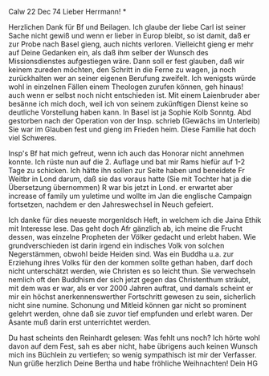  Calw 22 Dec 74
Lieber Herrmann! <Mgl>*

Herzlichen Dank für Bf und Beilagen. Ich glaube der liebe Carl ist seiner Sache nicht gewiß und wenn er lieber in Europ bleibt, so ist damit, daß er zur Probe nach Basel gieng, auch nichts verloren. Vielleicht gieng er mehr auf Deine Gedanken ein, als daß ihm selber der Wunsch des Missionsdienstes aufgestiegen wäre. Dann soll er fest glauben, daß wir keinem zureden möchten, den Schritt in die Ferne zu wagen, ja noch zurückhalten wer an seiner eigenen Berufung zweifelt. Ich wenigsts würde wohl in einzelnen Fällen einem Theologen zurufen können, geh hinaus! auch wenn er selbst noch nicht entschieden ist. Mit einem Laienbruder aber besänne ich mich doch, weil ich von seinem zukünftigen Dienst keine so deutliche Vorstellung haben kann. 
In Basel ist ja Sophie Kolb Sonntg. Abd gestorben nach der Operation von der Insp. schrieb (Gewächs im Unterleib) Sie war im Glauben fest und gieng im Frieden heim. Diese Familie hat doch viel Schweres.

Insp's Bf hat mich gefreut, wenn ich auch das Honorar nicht annehmen konnte. Ich rüste nun auf die 2. Auflage und bat mir Rams hiefür auf 1-2 Tage zu schicken. Ich hätte ihn sollen zur Seite haben und beneidete Fr Weitbr in Lond darum, daß sie das voraus hatte (Sie mit Tochter hat ja die Übersetzung übernommen) R war bis jetzt in Lond. er erwartet aber increase of family um yuletime und wollte im Jan die englische Campaign fortsetzen, nachdem er den Jahreswechsel in Neuch gefeiert.

Ich danke für dies neueste morgenldsch Heft, in welchem ich die Jaina Ethik mit Interesse lese. Das geht doch Afr gänzlich ab, ich meine die Frucht dessen, was einzelne Propheten der Völker gedacht und erlebt haben. Wie grundverschieden ist darin irgend ein indisches Volk von solchen Negerstämmen, obwohl beide Heiden sind. Was ein Buddha u.a. zur Erziehung ihres Volks für den der kommen sollte gethan haben, darf doch nicht unterschätzt werden, wie Christen es so leicht thun. Sie verwechseln nemlich oft den Buddhism der sich jetzt gegen das Christenthum sträubt, mit dem was er war, als er vor 2000 Jahren auftrat, und damals scheint er mir ein höchst anerkennenswerther Fortschritt gewesen zu sein, sicherlich nicht sine numine. Schonung und Mitleid können gar nicht so prominent gelehrt werden, ohne daß sie zuvor tief empfunden und erlebt waren. Der Asante muß darin erst unterrichtet werden.

Du hast scheints den Reinhardt gelesen: Was fehlt uns noch? Ich hörte wohl davon auf dem Fest, sah es aber nicht, habe übrigens auch keinen Wunsch mich ins Büchlein zu vertiefen; so wenig sympathisch ist mir der Verfasser. 
Nun grüße herzlich Deine Bertha und habe fröhliche Weihnachten!  Dein HG
